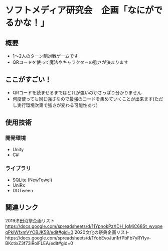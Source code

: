 # ソフトメディア研究会　企画「なにがでるかな！」

## 概要
- 1～2人のターン制対戦ゲームです
- QRコードを使って魔法やキャラクターの強さが決まります

## ここがすごい！
- QRコードを読ませるまではどれが強いのかさっぱり分かりません
- 何度使っても同じ強さなので最強のコードを集めていくことが出来ます(ただし実行環境次第で強さが変わる可能性あり)

## 使用技術
### 開発環境
- Unity
- C#
### ライブラリ
- SQLite (NewTowel)
- UniRx
- DOTween

## 関連リンク
2019津田沼祭企画リスト https://docs.google.com/spreadsheets/d/11YpnokPzXDH_IgMjC68St_wyxpeqPklWfxmVYOBJK58/edit#gid=0
2020文化の祭典企画リストhttps://docs.google.com/spreadsheets/d/1YobEvoJun1rfPbFb7yRYIyv-BKctixZ3f73iRoiFLEA/edit#gid=0
